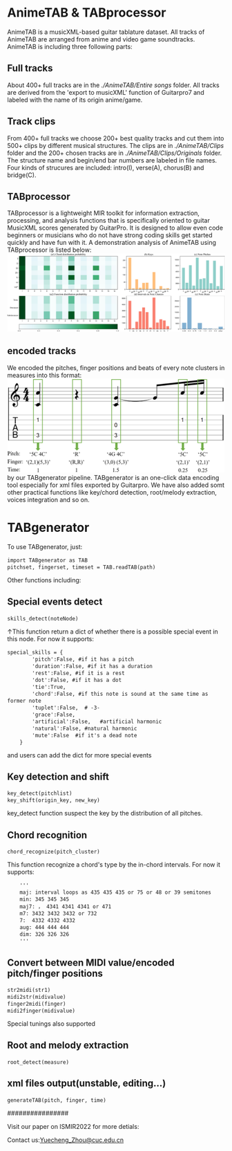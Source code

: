 # AnimeTAB & TABprocessor
AnimeTAB is a musicXML-based guitar tablature dataset. All tracks of AnimeTAB are arranged from anime and video game soundtracks. AnimeTAB is including three following parts:

## Full tracks
About 400+ full tracks are in the *./AnimeTAB/Entire songs* folder. All tracks are derived from the 'export to musicXML' function of Guitarpro7 and labeled with the name of its origin anime/game. 

## Track clips
From 400+ full tracks we choose 200+ best quality tracks and cut them into 500+ clips by different musical structures. The clips are in *./AnimeTAB/Clips* folder and the 200+ chosen tracks are in *./AnimeTAB/Clips/Originals* folder. The structure name and begin/end bar numbers are labeled in file names. Four kinds of strucures are included: intro(I), verse(A), chorus(B) and bridge(C).

## TABprocessor
TABprocessor is a lightweight MIR toolkit for information extraction, processing, and analysis functions that is specifically oriented to guitar MusicXML scores generated by GuitarPro. It is designed to allow even code beginners or musicians who do not have strong coding skills get started quickly and have fun with it. A demonstration analysis of AnimeTAB using TABprocessor is listed below:
![Demonstration analysis](https://github.com/amamiya-yuuko/AnimeTAB/blob/main/Demonstration%20analysis.jpg)

## encoded tracks
We encoded the pitches, finger positions and beats of every note clusters in measures into this format:
![Note encoding](https://github.com/amamiya-yuuko/AnimeTAB/blob/main/tokenized.png?raw=true)
by our TABgenerator pipeline. TABgenerator is an one-click data encoding tool especially for xml files exported by Guitarpro. We have also added somt other practical functions like 
key/chord detection, root/melody extraction, voices integration and so on. 

# TABgenerator

To use TABgenerator, just:
```
import TABgenerator as TAB
pitchset, fingerset, timeset = TAB.readTAB(path)
```
Other functions including:

## Special events detect
```
skills_detect(noteNode)
```
↑This function return a dict of whether there is a possible special event in this node. For now it supports:
```
special_skills = {        
        'pitch':False, #if it has a pitch
        'duration':False, #if it has a duration
        'rest':False, #if it is a rest
        'dot':False, #if it has a dot
        'tie':True, 
        'chord':False, #if this note is sound at the same time as former note
        'tuplet':False,  # -3-
        'grace':False,  
        'artificial':False,   #artificial harmonic
        'natural':False, #natural harmonic
        'mute':False  #if it's a dead note
    }
```
and users can add the dict for more special events

## Key detection and shift

```
key_detect(pitchlist)
key_shift(origin_key, new_key)
```

key_detect function suspect the key by the distribution of all pitches. 

## Chord recognition
```
chord_recognize(pitch_cluster)
```

This function recognize a chord's type by the in-chord intervals. For now it supports:

```
    '''
    maj: interval loops as 435 435 435 or 75 or 48 or 39 semitones
    min: 345 345 345
    maj7: ， 4341 4341 4341 or 471
    m7: 3432 3432 3432 or 732
    7:  4332 4332 4332
    aug: 444 444 444
    dim: 326 326 326
    '''
```

## Convert between MIDI value/encoded pitch/finger positions
```
str2midi(str1)
midi2str(midivalue)
finger2midi(finger)
midi2finger(midivalue)
```
Special tunings also supported

## Root and melody extraction
```
root_detect(measure)
```
## xml files output(unstable, editing...)
```
generateTAB(pitch, finger, time)
```

################

Visit our paper on ISMIR2022 for more detials:

Contact us:Yuecheng_Zhou@cuc.edu.cn
